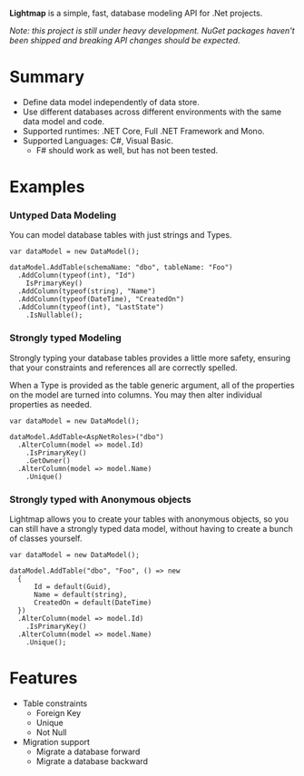 **Lightmap** is a simple, fast, database modeling API for .Net projects.

_Note: this project is still under heavy development. NuGet packages haven't been shipped and breaking API changes should be expected._

# Summary
- Define data model independently of data store.
- Use different databases across different environments with the same data model and code.
- Supported runtimes: .NET Core, Full .NET Framework and Mono.
- Supported Languages: C#, Visual Basic.
  - F# should work as well, but has not been tested.

# Examples

### Untyped Data Modeling
You can model database tables with just strings and Types.

```
var dataModel = new DataModel();

dataModel.AddTable(schemaName: "dbo", tableName: "Foo")
  .AddColumn(typeof(int), "Id")
    IsPrimaryKey()
  .AddColumn(typeof(string), "Name")
  .AddColumn(typeof(DateTime), "CreatedOn")
  .AddColumn(typeof(int), "LastState")
    .IsNullable();
```

### Strongly typed Modeling
Strongly typing your database tables provides a little more safety, ensuring that your constraints and references all are correctly spelled.

When a Type is provided as the table generic argument, all of the properties on the model are turned into columns. You may then alter individual properties as needed.

```
var dataModel = new DataModel();

dataModel.AddTable<AspNetRoles>("dbo")
  .AlterColumn(model => model.Id)
    .IsPrimaryKey()
    .GetOwner()
  .AlterColumn(model => model.Name)
    .Unique()
```

### Strongly typed with Anonymous objects
Lightmap allows you to create your tables with anonymous objects, so you can still have a strongly typed data model, without having to create a bunch of classes yourself.

```
var dataModel = new DataModel();

dataModel.AddTable("dbo", "Foo", () => new
  {
      Id = default(Guid),
      Name = default(string),
      CreatedOn = default(DateTime)
  })
  .AlterColumn(model => model.Id)
    .IsPrimaryKey()
  .AlterColumn(model => model.Name)
    .Unique();
```

# Features

- Table constraints
  - Foreign Key
  - Unique
  - Not Null
- Migration support
  - Migrate a database forward
  - Migrate a database backward